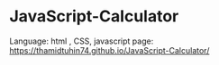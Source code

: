 # JavaScript-Calculator
Language: html , CSS, javascript
page: https://thamidtuhin74.github.io/JavaScript-Calculator/
